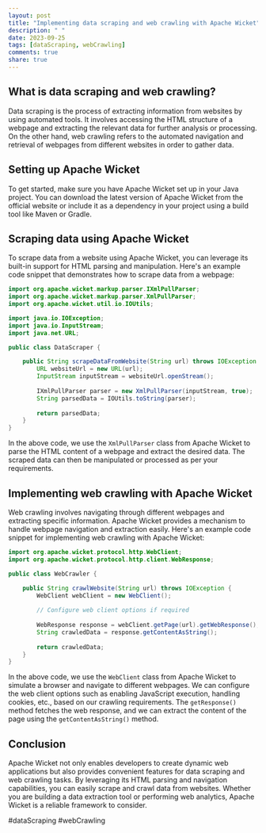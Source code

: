 ```yaml
---
layout: post
title: "Implementing data scraping and web crawling with Apache Wicket"
description: " "
date: 2023-09-25
tags: [dataScraping, webCrawling]
comments: true
share: true
---
```


## What is data scraping and web crawling?

Data scraping is the process of extracting information from websites by using automated tools. It involves accessing the HTML structure of a webpage and extracting the relevant data for further analysis or processing. On the other hand, web crawling refers to the automated navigation and retrieval of webpages from different websites in order to gather data.

## Setting up Apache Wicket

To get started, make sure you have Apache Wicket set up in your Java project. You can download the latest version of Apache Wicket from the official website or include it as a dependency in your project using a build tool like Maven or Gradle.

## Scraping data using Apache Wicket

To scrape data from a website using Apache Wicket, you can leverage its built-in support for HTML parsing and manipulation. Here's an example code snippet that demonstrates how to scrape data from a webpage:

```java
import org.apache.wicket.markup.parser.IXmlPullParser;
import org.apache.wicket.markup.parser.XmlPullParser;
import org.apache.wicket.util.io.IOUtils;

import java.io.IOException;
import java.io.InputStream;
import java.net.URL;

public class DataScraper {

    public String scrapeDataFromWebsite(String url) throws IOException {
        URL websiteUrl = new URL(url);
        InputStream inputStream = websiteUrl.openStream();
        
        IXmlPullParser parser = new XmlPullParser(inputStream, true);
        String parsedData = IOUtils.toString(parser);
        
        return parsedData;
    }
}

```

In the above code, we use the `XmlPullParser` class from Apache Wicket to parse the HTML content of a webpage and extract the desired data. The scraped data can then be manipulated or processed as per your requirements.

## Implementing web crawling with Apache Wicket

Web crawling involves navigating through different webpages and extracting specific information. Apache Wicket provides a mechanism to handle webpage navigation and extraction easily. Here's an example code snippet for implementing web crawling with Apache Wicket:

```java
import org.apache.wicket.protocol.http.WebClient;
import org.apache.wicket.protocol.http.client.WebResponse;

public class WebCrawler {

    public String crawlWebsite(String url) throws IOException {
        WebClient webClient = new WebClient();
        
        // Configure web client options if required
        
        WebResponse response = webClient.getPage(url).getWebResponse();
        String crawledData = response.getContentAsString();
        
        return crawledData;
    }
}

```

In the above code, we use the `WebClient` class from Apache Wicket to simulate a browser and navigate to different webpages. We can configure the web client options such as enabling JavaScript execution, handling cookies, etc., based on our crawling requirements. The `getResponse()` method fetches the web response, and we can extract the content of the page using the `getContentAsString()` method.

## Conclusion

Apache Wicket not only enables developers to create dynamic web applications but also provides convenient features for data scraping and web crawling tasks. By leveraging its HTML parsing and navigation capabilities, you can easily scrape and crawl data from websites. Whether you are building a data extraction tool or performing web analytics, Apache Wicket is a reliable framework to consider.

#dataScraping #webCrawling